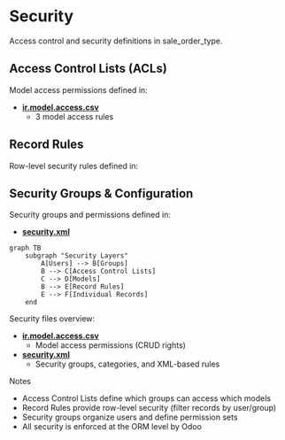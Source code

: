 # Security

Access control and security definitions in sale_order_type.

## Access Control Lists (ACLs)

Model access permissions defined in:
- **[ir.model.access.csv](../sale_order_type/security/ir.model.access.csv)**
  - 3 model access rules

## Record Rules

Row-level security rules defined in:

## Security Groups & Configuration

Security groups and permissions defined in:
- **[security.xml](../sale_order_type/security/security.xml)**

```mermaid
graph TB
    subgraph "Security Layers"
        A[Users] --> B[Groups]
        B --> C[Access Control Lists]
        C --> D[Models]
        B --> E[Record Rules]
        E --> F[Individual Records]
    end
```

Security files overview:
- **[ir.model.access.csv](../sale_order_type/security/ir.model.access.csv)**
  - Model access permissions (CRUD rights)
- **[security.xml](../sale_order_type/security/security.xml)**
  - Security groups, categories, and XML-based rules

Notes
- Access Control Lists define which groups can access which models
- Record Rules provide row-level security (filter records by user/group)
- Security groups organize users and define permission sets
- All security is enforced at the ORM level by Odoo
